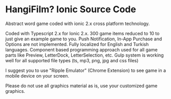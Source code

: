 # HangiFilm? Ionic Source Code

Abstract word game coded with ionic 2.x cross platform technology.

Coded with Typescript 2.x for Ionic 2.x.
300 game items reduced to 10 to just give an example game to you.
Push Notification, In-App Purchase and Options are not implemented.
Fully localized for English and Turkish languages.
Component based programming approach used for all game parts like Preview, LetterDock, LetterSelection, etc.
Gulp system is working well for all supported file types (ts, mp3, png, jpg and css files)

I suggest you to use "Ripple Emulator" (Chrome Extension) to see game in a mobile device on your screen.

Please do not use all graphics material as is, use your customized game graphics.
